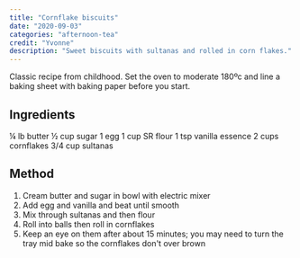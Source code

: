 ```yaml
---
title: "Cornflake biscuits"
date: "2020-09-03"
categories: "afternoon-tea"
credit: "Yvonne"
description: "Sweet biscuits with sultanas and rolled in corn flakes."
---
```


Classic recipe from childhood.  Set the oven to moderate 180ºc and line a baking sheet with baking paper before you start. 

## Ingredients
¼ lb butter
½ cup sugar
1 egg
1 cup SR flour
1 tsp vanilla essence
2 cups cornflakes
3/4 cup sultanas

## Method
1. Cream butter and sugar in bowl with electric mixer
2. Add egg and vanilla and beat until smooth
3. Mix through sultanas and then flour
4. Roll into balls then roll in cornflakes
5. Keep an eye on them after about 15 minutes; you may need to turn the tray mid bake so the cornflakes don't over brown
